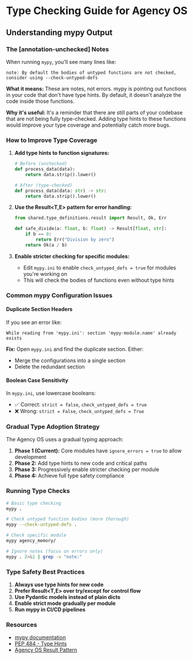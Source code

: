 # Type Checking Guide for Agency OS

## Understanding mypy Output

### The [annotation-unchecked] Notes

When running `mypy`, you'll see many lines like:
```
note: By default the bodies of untyped functions are not checked, consider using --check-untyped-defs
```

**What it means:** These are notes, not errors. mypy is pointing out functions in your code that don't have type hints. By default, it doesn't analyze the code inside those functions.

**Why it's useful:** It's a reminder that there are still parts of your codebase that are not being fully type-checked. Adding type hints to these functions would improve your type coverage and potentially catch more bugs.

### How to Improve Type Coverage

1. **Add type hints to function signatures:**
   ```python
   # Before (unchecked)
   def process_data(data):
       return data.strip().lower()

   # After (type-checked)
   def process_data(data: str) -> str:
       return data.strip().lower()
   ```

2. **Use the Result<T,E> pattern for error handling:**
   ```python
   from shared.type_definitions.result import Result, Ok, Err

   def safe_divide(a: float, b: float) -> Result[float, str]:
       if b == 0:
           return Err("Division by zero")
       return Ok(a / b)
   ```

3. **Enable stricter checking for specific modules:**
   - Edit `mypy.ini` to enable `check_untyped_defs = true` for modules you're working on
   - This will check the bodies of functions even without type hints

### Common mypy Configuration Issues

#### Duplicate Section Headers
If you see an error like:
```
While reading from 'mypy.ini': section 'mypy-module.name' already exists
```

**Fix:** Open `mypy.ini` and find the duplicate section. Either:
- Merge the configurations into a single section
- Delete the redundant section

#### Boolean Case Sensitivity
In `mypy.ini`, use lowercase booleans:
- ✅ Correct: `strict = false`, `check_untyped_defs = true`
- ❌ Wrong: `strict = False`, `check_untyped_defs = True`

### Gradual Type Adoption Strategy

The Agency OS uses a gradual typing approach:

1. **Phase 1 (Current):** Core modules have `ignore_errors = true` to allow development
2. **Phase 2:** Add type hints to new code and critical paths
3. **Phase 3:** Progressively enable stricter checking per module
4. **Phase 4:** Achieve full type safety compliance

### Running Type Checks

```bash
# Basic type checking
mypy .

# Check untyped function bodies (more thorough)
mypy --check-untyped-defs .

# Check specific module
mypy agency_memory/

# Ignore notes (focus on errors only)
mypy . 2>&1 | grep -v "note:"
```

### Type Safety Best Practices

1. **Always use type hints for new code**
2. **Prefer Result<T,E> over try/except for control flow**
3. **Use Pydantic models instead of plain dicts**
4. **Enable strict mode gradually per module**
5. **Run mypy in CI/CD pipelines**

### Resources

- [mypy documentation](https://mypy.readthedocs.io/)
- [PEP 484 - Type Hints](https://www.python.org/dev/peps/pep-0484/)
- [Agency OS Result Pattern](../shared/type_definitions/result.py)
